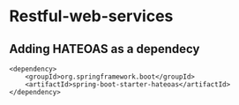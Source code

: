 # Restful-web-services

## Adding HATEOAS as a dependecy
```
<dependency>
	<groupId>org.springframework.boot</groupId>
	<artifactId>spring-boot-starter-hateoas</artifactId>
</dependency>
```
